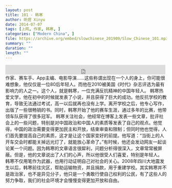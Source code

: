 ```yaml
---
layout: post
title: 101 - 韩寒
author: 昕煜 Xinyu
date: 2014-07-07
tags: [上网, 作家, 韩寒, ]
categories: ["Modern China", ]
file: https://archive.org/embed/slowchinese_201909/Slow_Chinese_101.mp3
summary: ""
duration: ""
length: ""
---
```


<iframe src="https://archive.org/embed/slowchinese_201909/Slow_Chinese_101.mp3" width="500" height="30" frameborder="0" webkitallowfullscreen="true" mozallowfullscreen="true" allowfullscreen></iframe>
作家、赛车手、App主编、电影导演……这些称谓出现在一个人的身上，你可能很难想象，他仅仅是一位80后年轻人。而他在2010被美国《时代》杂志评选为最有影响力的人之一。这个人，就是韩寒，一位充满反抗精神的中国年轻人。
韩寒热爱文学，他在初中的时候就发表了小说，并且获得了巨大的成功。他反抗学校的教育，导致无法通过考试，高一以后就再也没有上学。离开学校之后，他专心写作，出版了一些很畅销的书。同时，韩寒开始了他的赛车生涯，通过多年的比赛，他带领车队获得了很多冠军。
韩寒关注社会，他经常在博客上发表一些文章，批评社会上的一些问题，特别是对中国政治和中国人的素质等发表了自己的观点。他觉得，中国的政治需要变得更加民主和开放，结束审查和限制；但同时他也觉得，人们首先要提高自己的素质，这才是让这个国家变好的前提。他写道：“当街上的人开车交会时都能关掉远光灯了，就能放心革命了。”有时候，他还会发动网友一起谈论某一个问题。因为韩寒的文章语言很犀利，问题分析得很深入，文章常常被屏蔽。但是，他的文章说出了人们的心声，所以他很受人们喜爱，特别是年轻人。
韩寒不仅用笔作为武器，也用行动证明自己对社会的关心。2008年四川大地震发生以后，韩寒前往灾区，帮助运输物资，并且捐款，用于重建学校。其实韩寒并不是政治家，也不是异见分子，他只是一个勇敢行使自己权利的公民，有了这些人的努力争取，我们的社会环境才会慢慢变得更加开放和自由。

